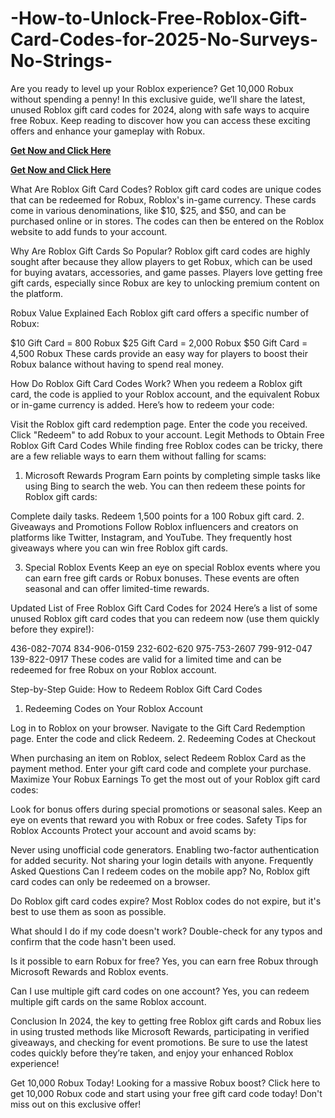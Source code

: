 # -How-to-Unlock-Free-Roblox-Gift-Card-Codes-for-2025-No-Surveys-No-Strings-
Are you ready to level up your Roblox experience? Get 10,000 Robux without spending a penny! In this exclusive guide, we’ll share the latest, unused Roblox gift card codes for 2024, along with safe ways to acquire free Robux. Keep reading to discover how you can access these exciting offers and enhance your gameplay with Robux.

**[Get Now and Click Here](https://offer.tq24k.com/free-roblox/)**

**[Get Now and Click Here](https://offer.tq24k.com/all-gift-card/)**




What Are Roblox Gift Card Codes?
Roblox gift card codes are unique codes that can be redeemed for Robux, Roblox's in-game currency. These cards come in various denominations, like $10, $25, and $50, and can be purchased online or in stores. The codes can then be entered on the Roblox website to add funds to your account.

Why Are Roblox Gift Cards So Popular?
Roblox gift card codes are highly sought after because they allow players to get Robux, which can be used for buying avatars, accessories, and game passes. Players love getting free gift cards, especially since Robux are key to unlocking premium content on the platform.

Robux Value Explained
Each Roblox gift card offers a specific number of Robux:

$10 Gift Card = 800 Robux
$25 Gift Card = 2,000 Robux
$50 Gift Card = 4,500 Robux
These cards provide an easy way for players to boost their Robux balance without having to spend real money.

How Do Roblox Gift Card Codes Work?
When you redeem a Roblox gift card, the code is applied to your Roblox account, and the equivalent Robux or in-game currency is added. Here’s how to redeem your code:

Visit the Roblox gift card redemption page.
Enter the code you received.
Click "Redeem" to add Robux to your account.
Legit Methods to Obtain Free Roblox Gift Card Codes
While finding free Roblox codes can be tricky, there are a few reliable ways to earn them without falling for scams:

1. Microsoft Rewards Program
Earn points by completing simple tasks like using Bing to search the web. You can then redeem these points for Roblox gift cards:

Complete daily tasks.
Redeem 1,500 points for a 100 Robux gift card.
2. Giveaways and Promotions
Follow Roblox influencers and creators on platforms like Twitter, Instagram, and YouTube. They frequently host giveaways where you can win free Roblox gift cards.

3. Special Roblox Events
Keep an eye on special Roblox events where you can earn free gift cards or Robux bonuses. These events are often seasonal and can offer limited-time rewards.

Updated List of Free Roblox Gift Card Codes for 2024
Here’s a list of some unused Roblox gift card codes that you can redeem now (use them quickly before they expire!):

436-082-7074
834-906-0159
232-602-620
975-753-2607
799-912-047
139-822-0917
These codes are valid for a limited time and can be redeemed for free Robux on your Roblox account.

Step-by-Step Guide: How to Redeem Roblox Gift Card Codes
1. Redeeming Codes on Your Roblox Account

Log in to Roblox on your browser.
Navigate to the Gift Card Redemption page.
Enter the code and click Redeem.
2. Redeeming Codes at Checkout

When purchasing an item on Roblox, select Redeem Roblox Card as the payment method.
Enter your gift card code and complete your purchase.
Maximize Your Robux Earnings
To get the most out of your Roblox gift card codes:

Look for bonus offers during special promotions or seasonal sales.
Keep an eye on events that reward you with Robux or free codes.
Safety Tips for Roblox Accounts
Protect your account and avoid scams by:

Never using unofficial code generators.
Enabling two-factor authentication for added security.
Not sharing your login details with anyone.
Frequently Asked Questions
Can I redeem codes on the mobile app?
No, Roblox gift card codes can only be redeemed on a browser.

Do Roblox gift card codes expire?
Most Roblox codes do not expire, but it's best to use them as soon as possible.

What should I do if my code doesn't work?
Double-check for any typos and confirm that the code hasn't been used.

Is it possible to earn Robux for free?
Yes, you can earn free Robux through Microsoft Rewards and Roblox events.

Can I use multiple gift card codes on one account?
Yes, you can redeem multiple gift cards on the same Roblox account.

Conclusion
In 2024, the key to getting free Roblox gift cards and Robux lies in using trusted methods like Microsoft Rewards, participating in verified giveaways, and checking for event promotions. Be sure to use the latest codes quickly before they’re taken, and enjoy your enhanced Roblox experience!

Get 10,000 Robux Today! Looking for a massive Robux boost? Click here to get 10,000 Robux code and start using your free gift card code today! Don't miss out on this exclusive offer!
